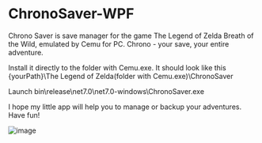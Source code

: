 # ChronoSaver-WPF
Chrono Saver is save manager for the game The Legend of Zelda Breath of the Wild, emulated by Cemu for PC. Chrono - your save, your entire adventure.

Install it directly to the folder with Cemu.exe. It should look like this {yourPath}\The Legend of Zelda(folder with Cemu.exe)\ChronoSaver  

Launch bin\release\net7.0\net7.0-windows\ChronoSaver.exe

I hope my little app will help you to manage or backup your adventures. Have fun!

![image](https://github.com/Guulik/ChronoSaver-WPF/assets/91094910/b81fb4c5-c511-46b0-bc9d-12e015b1533e)
